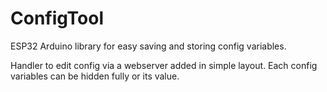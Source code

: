 # ConfigTool
ESP32 Arduino library for easy saving and storing config variables.

Handler to edit config via a webserver added in simple layout.
Each config variables can be hidden fully or its value.
